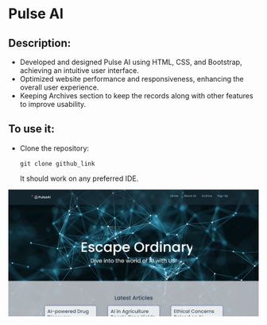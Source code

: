 <h1>Pulse AI</h1>
<h2>Description:</h2>
<ul>
  <li>Developed and designed Pulse AI using HTML, CSS, and Bootstrap, achieving an intuitive user interface. </li>
  <li>Optimized website performance and responsiveness, enhancing the overall user experience. </li>
  <li>Keeping Archives section to keep the records along with other features to improve usability.</li>
</ul>

<h2>To use it:</h2>
<ul>
  <li>Clone the repository:</li>

  ```
 git clone github_link
```
  <p>It should work on any preferred IDE.</p>
</ul>
<img src="pulseai.png" alt="PulseAIhome">
